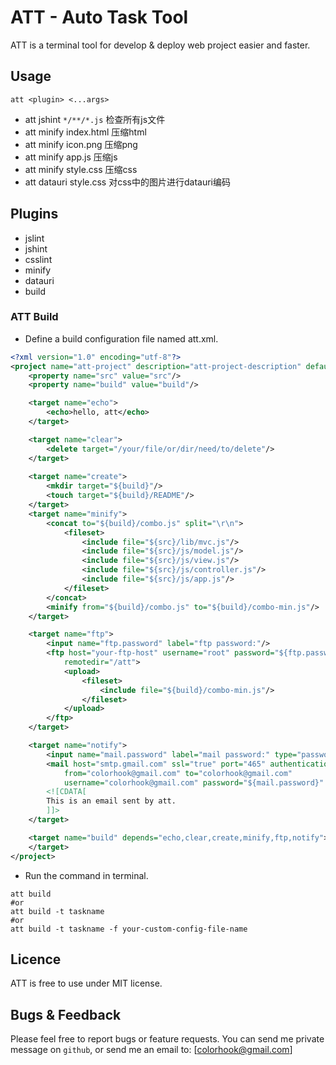 ATT - Auto Task Tool
====

ATT is a terminal tool for develop & deploy web project easier and faster.

Usage
----

```
att <plugin> <...args>
```

* att jshint `*/**/*.js` 检查所有js文件
* att minify index.html  压缩html
* att minify icon.png  压缩png
* att minify app.js  压缩js
* att minify style.css  压缩css
* att datauri style.css  对css中的图片进行datauri编码

Plugins
----

* jslint
* jshint
* csslint
* minify
* datauri
* build

### ATT Build

+ Define a build configuration file named att.xml.

```xml
<?xml version="1.0" encoding="utf-8"?>
<project name="att-project" description="att-project-description" default="build" basedir=".">
	<property name="src" value="src"/>
	<property name="build" value="build"/>

	<target name="echo">
		<echo>hello, att</echo>
	</target>

	<target name="clear">
		<delete target="/your/file/or/dir/need/to/delete"/>
	</target>
	
	<target name="create">
	    <mkdir target="${build}"/>
	    <touch target="${build}/README"/>
	</target>
	<target name="minify">
		<concat to="${build}/combo.js" split="\r\n">
			<fileset>
				<include file="${src}/lib/mvc.js"/>
				<include file="${src}/js/model.js"/>
				<include file="${src}/js/view.js"/>
				<include file="${src}/js/controller.js"/>
				<include file="${src}/js/app.js"/>
			</fileset>
		</concat>
		<minify from="${build}/combo.js" to="${build}/combo-min.js"/>
	</target>

	<target name="ftp">
		<input name="ftp.password" label="ftp password:"/>
		<ftp host="your-ftp-host" username="root" password="${ftp.password}" port="21" 
			remotedir="/att">
			<upload>
				<fileset>
					<include file="${build}/combo-min.js"/>
				</fileset>
			</upload>
		</ftp>
	</target>

	<target name="notify">
		<input name="mail.password" label="mail password:" type="password"/>
		<mail host="smtp.gmail.com" ssl="true" port="465" authentication="login"
			from="colorhook@gmail.com" to="colorhook@gmail.com"
			username="colorhook@gmail.com" password="${mail.password}"  subject="att notification">
		<![CDATA[
		This is an email sent by att.
		]]>
	</target>

	<target name="build" depends="echo,clear,create,minify,ftp,notify">
	</target>
</project>
```
+ Run the command in terminal.

```shell
att build
#or
att build -t taskname
#or
att build -t taskname -f your-custom-config-file-name
```

Licence
----

ATT is free to use under MIT license. 

Bugs & Feedback
----

Please feel free to report bugs or feature requests.
You can send me private message on `github`, or send me an email to: [colorhook@gmail.com]